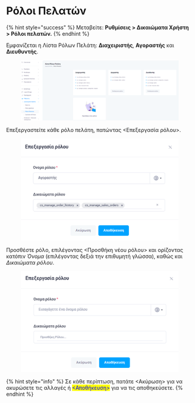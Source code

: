 # Ρόλοι Πελατών

{% hint style="success" %}
Μεταβείτε: **Ρυθμίσεις > Δικαιώματα Χρήστη > Ρόλοι πελατών.**
{% endhint %}

Εμφανίζεται η Λίστα Ρόλων Πελάτη: **Διαχειριστής**, **Αγοραστής** και **Διευθυντής**.

<figure><img src="../../.gitbook/assets/ScreenHunter 85 (1).png" alt=""><figcaption></figcaption></figure>

Επεξεργαστείτε κάθε ρόλο πελάτη, πατώντας <Επεξεργασία ρόλου>.

<figure><img src="../../.gitbook/assets/ScreenHunter 83.png" alt=""><figcaption></figcaption></figure>

Προσθέστε ρόλο, επιλέγοντας <Προσθήκη νέου ρόλου> και ορίζοντας κατόπιν _Όνομα_ (επιλέγοντας δεξιά την επιθυμητή γλώσσα), καθώς και _Δικαιώματα ρόλου_.

<figure><img src="../../.gitbook/assets/ScreenHunter 84.png" alt=""><figcaption></figcaption></figure>

{% hint style="info" %}
Σε κάθε περίπτωση, πατάτε <Ακύρωση> για να ακυρώσετε τις αλλαγές ή <mark style="color:blue;"><Αποθήκευση></mark> για να τις αποθηκεύσετε.
{% endhint %}

